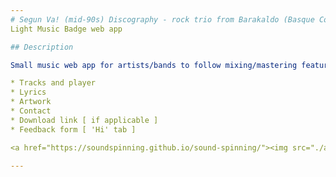```yaml
---
# Segun Va! (mid-90s) Discography - rock trio from Barakaldo (Basque Country)
Light Music Badge web app

## Description

Small music web app for artists/bands to follow mixing/mastering featuring:

* Tracks and player
* Lyrics
* Artwork
* Contact
* Download link [ if applicable ]
* Feedback form [ 'Hi' tab ]

<a href="https://soundspinning.github.io/sound-spinning/"><img src="./assets/media/music_badge.jpg" alt="Segun Va! Music Badge"></a>

---
```

